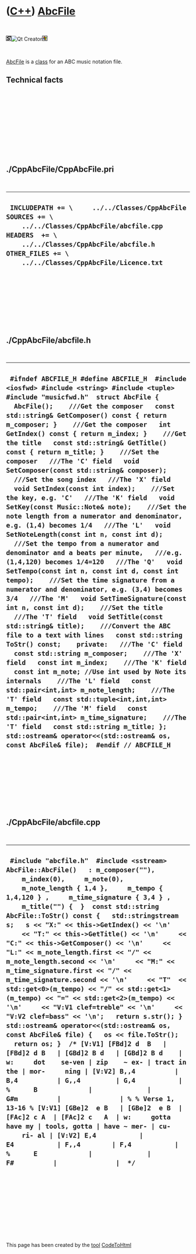 



 

 

 

 

 

([C++](Cpp.htm)) [AbcFile](CppAbcFile.htm)
==========================================

 

![STL](PicStl.png)![Qt
Creator](PicQtCreator.png)![Windows](PicWindows.png)

 

[AbcFile](CppAbcFile.htm) is a [class](CppClass.htm) for an ABC music
notation file.

Technical facts
---------------

 

 

 

 

 

 

./CppAbcFile/CppAbcFile.pri
---------------------------

 

  --------------------------------------------------------------------------------------------------------------------------------------------------------------------------------------------------------------------------
  ` INCLUDEPATH += \     ../../Classes/CppAbcFile  SOURCES += \     ../../Classes/CppAbcFile/abcfile.cpp  HEADERS  += \     ../../Classes/CppAbcFile/abcfile.h  OTHER_FILES += \     ../../Classes/CppAbcFile/Licence.txt`
  --------------------------------------------------------------------------------------------------------------------------------------------------------------------------------------------------------------------------

 

 

 

 

 

./CppAbcFile/abcfile.h
----------------------

 

  -----------------------------------------------------------------------------------------------------------------------------------------------------------------------------------------------------------------------------------------------------------------------------------------------------------------------------------------------------------------------------------------------------------------------------------------------------------------------------------------------------------------------------------------------------------------------------------------------------------------------------------------------------------------------------------------------------------------------------------------------------------------------------------------------------------------------------------------------------------------------------------------------------------------------------------------------------------------------------------------------------------------------------------------------------------------------------------------------------------------------------------------------------------------------------------------------------------------------------------------------------------------------------------------------------------------------------------------------------------------------------------------------------------------------------------------------------------------------------------------------------------------------------------------------------------------------------------------------------------------------------------------------------------------------------------------------------------------------------------------------------------------------------------------------------------------------------------------------------------
  ` #ifndef ABCFILE_H #define ABCFILE_H  #include <iosfwd> #include <string> #include <tuple> #include "musicfwd.h"  struct AbcFile {   AbcFile();    ///Get the composer   const std::string& GetComposer() const { return m_composer; }    ///Get the composer   int GetIndex() const { return m_index; }    ///Get the title   const std::string& GetTitle() const { return m_title; }    ///Set the composer   ///The 'C' field   void SetComposer(const std::string& composer);    ///Set the song index   ///The 'X' field   void SetIndex(const int index);    ///Set the key, e.g. 'C'   ///The 'K' field   void SetKey(const Music::Note& note);    ///Set the note length from a numerator and denominator, e.g. (1,4) becomes 1/4   ///The 'L'   void SetNoteLength(const int n, const int d);    ///Set the tempo from a numerator and denominator and a beats per minute,   ///e.g. (1,4,120) becomes 1/4=120   ///The 'Q'   void SetTempo(const int n, const int d, const int tempo);    ///Set the time signature from a numerator and denominator, e.g. (3,4) becomes 3/4   ///The 'M'   void SetTimeSignature(const int n, const int d);    ///Set the title   ///The 'T' field   void SetTitle(const std::string& title);    ///Convert the ABC file to a text with lines   const std::string ToStr() const;    private:   ///The 'C' field   const std::string m_composer;    ///The 'X' field   const int m_index;    ///The 'K' field   const int m_note; //Use int used by Note its internals    ///The 'L' field   const std::pair<int,int> m_note_length;    ///The 'T' field   const std::tuple<int,int,int> m_tempo;    ///The 'M' field   const std::pair<int,int> m_time_signature;    ///The 'T' field   const std::string m_title; };  std::ostream& operator<<(std::ostream& os, const AbcFile& file);  #endif // ABCFILE_H`
  -----------------------------------------------------------------------------------------------------------------------------------------------------------------------------------------------------------------------------------------------------------------------------------------------------------------------------------------------------------------------------------------------------------------------------------------------------------------------------------------------------------------------------------------------------------------------------------------------------------------------------------------------------------------------------------------------------------------------------------------------------------------------------------------------------------------------------------------------------------------------------------------------------------------------------------------------------------------------------------------------------------------------------------------------------------------------------------------------------------------------------------------------------------------------------------------------------------------------------------------------------------------------------------------------------------------------------------------------------------------------------------------------------------------------------------------------------------------------------------------------------------------------------------------------------------------------------------------------------------------------------------------------------------------------------------------------------------------------------------------------------------------------------------------------------------------------------------------------------------

 

 

 

 

 

./CppAbcFile/abcfile.cpp
------------------------

 

  ------------------------------------------------------------------------------------------------------------------------------------------------------------------------------------------------------------------------------------------------------------------------------------------------------------------------------------------------------------------------------------------------------------------------------------------------------------------------------------------------------------------------------------------------------------------------------------------------------------------------------------------------------------------------------------------------------------------------------------------------------------------------------------------------------------------------------------------------------------------------------------------------------------------------------------------------------------------------------------------------------------------------------------------------------------------------------------------------------------------------------------------------------------------------------------------------------------------------------------------------------------------------------------------------------------------------------------------------------------------------------------------------------------------------------------------------------------------------------------------------
  ` #include "abcfile.h"  #include <sstream>  AbcFile::AbcFile()   : m_composer(""),     m_index(0),     m_note(0),     m_note_length { 1,4 },     m_tempo { 1,4,120 } ,     m_time_signature { 3,4 } ,     m_title("") {  }  const std::string AbcFile::ToStr() const {   std::stringstream s;   s << "X:" << this->GetIndex() << '\n'     << "T:" << this->GetTitle() << '\n'     << "C:" << this->GetComposer() << '\n'     << "L:" << m_note_length.first << "/" << m_note_length.second << '\n'     << "M:" << m_time_signature.first << "/" << m_time_signature.second << '\n'     << "T"  << std::get<0>(m_tempo) << "/" << std::get<1>(m_tempo) << "=" << std::get<2>(m_tempo) << '\n'     << "V:V1 clef=treble" << '\n'     << "V:V2 clef=bass" << '\n';   return s.str(); }   std::ostream& operator<<(std::ostream& os, const AbcFile& file) {   os << file.ToStr();   return os; }  /* [V:V1] [FBd]2 d  B   | [FBd]2 d B   | [GBd]2 B d   | [GBd]2 B d    | w:     dot    se-ven | zip    ~ ex- | tract in the | mor-     ning | [V:V2] B,,4          | B,4          | G,,4         | G,4           | %      B             |              | G#m          |               | % % Verse 1, 13-16 % [V:V1] [GBe]2  e B   | [GBe]2  e B  | [FAc]2 c A  | [FAc]2 c   A  | w:     gotta have my | tools, gotta | have ~ mer- | cu-    ri- al | [V:V2] E,4           | E4           | F,,4        | F,4           | %      E             |              | F#          |               |  */`
  ------------------------------------------------------------------------------------------------------------------------------------------------------------------------------------------------------------------------------------------------------------------------------------------------------------------------------------------------------------------------------------------------------------------------------------------------------------------------------------------------------------------------------------------------------------------------------------------------------------------------------------------------------------------------------------------------------------------------------------------------------------------------------------------------------------------------------------------------------------------------------------------------------------------------------------------------------------------------------------------------------------------------------------------------------------------------------------------------------------------------------------------------------------------------------------------------------------------------------------------------------------------------------------------------------------------------------------------------------------------------------------------------------------------------------------------------------------------------------------------------

 

 

 

 

 





 




This page has been created by the [tool](Tools.htm)
[CodeToHtml](ToolCodeToHtml.htm)
